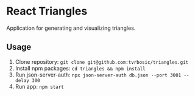 # React Triangles

Application for generating and visualizing triangles.

## Usage

1. Clone repository: `git clone git@github.com:tvrbosic/triangles.git`
2. Install npm packages: `cd triangles && npm install`
3. Run json-server-auth: `npx json-server-auth db.json --port 3001 --delay 300`
4. Run app: `npm start`
